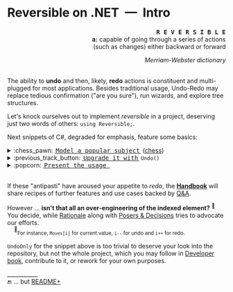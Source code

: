 # Reversible on .NET &nbsp;&mdash;&nbsp; Intro

<p dir="rtl";><span style="font-variant:small-caps;"><b><samp>R&thinsp;E&thinsp;V&thinsp;E&thinsp;R&thinsp;S&thinsp;I&thinsp;B&thinsp;L&thinsp;E</samp></b>&nbsp; &nbsp;</span><br><b>a:</b>&nbsp;capable of going through a series of actions<br/>such as changes) either backward or forward)</p>
<p dir="rtl";><i>Merriam-Webster dictionary</i></p>

&nbsp;\
The ability to __undo__ and then, likely, __redo__ actions is constituent and multi-plugged for most applications. Besides traditional usage, Undo-Redo may replace tedious confirmation ("are you sure"), run wizards, and explore tree structures. 

Let's knock ourselves out to implement _reversible_ in a project, deserving just two words of others:&nbsp;`using Reversible;`.

Next snippets of C#, degraded for emphasis, feature some basics:
<details><summary>:chess_pawn:&nbsp;<ins>&thinsp;<samp>Model a popular subject</samp>&thinsp;</ins>&nbsp;(<a href="https://github.com/Kyriosity/read-write/tree/main/README+/software/design/samples#chess">chess</a>)</summary>

```csharp
class Chess<T>
{
    bool _blackOn;
    virtual T _move { get; set; }

    T Move {
        get => _move;
        set {
            Validate(value);
            _move = value; _blackOn ^= true;
            Notify();
        }
    }

    virtual void Validate(T value) { ... } // check notation and validate move here
    virtual void Notify() => Console.WriteLine($"{(_blackOn ? "black" : "white")}: {Move}");
}
```
</details>

<details><summary>:previous_track_button:&nbsp;<ins>&thinsp;<samp>Upgrade it with</samp>&thinsp;</ins>&nbsp;<code>Undo()</code></summary>

```csharp
using Reversible;

public class IndulgentChess<T> : Chess<T>, IUndoable
{
    IUndoable<T> _backup = UndoOnly.Empty<T>();
    override T _move { get => _backup.Item; set => _backup.Item = value; }

    void Undo(int steps = 1) => _backup.Undo(steps);
}
```
</details>

<details><summary>:popcorn:&nbsp;<ins>&thinsp;<samp>Present the usage&thinsp;</samp></ins></summary>

```csharp
var game = new IndulgentChess<string> { Move = "d4" }; // white begin ...
game.Move = "Nf6"; // Indian Defence
game.Move = "c4"; 
game.Move = "0-1"; // a world champion would resign the game ...
game.Undo(); // ... but not you
game.Move("e6");
// ...
```

&nbsp; &nbsp; <sup>:information_source:</sup>&nbsp;<sub>Game sample inspired by [Champions Chess Tour 2022](https://en.wikipedia.org/wiki/Carlsen%E2%80%93Niemann_controversy)<sup><b>w</b></sup></sub>
</details>  

&nbsp;\
If these "antipasti" have aroused your appetite to *redo*, the __[Handbook](README+/handbook)__ will share recipes of further features and use cases backed by [Q&A](README+/reversible_q-a.md).

However ... __isn't that all an over-engineering of the indexed element?__ <sup>:hammer:</sup>&nbsp; You decide, while [Rationale](README+/reversible_reason.md) along with [Posers & Decisions](README+/reversible_posers.md) tries to advocate our efforts.\
&nbsp; &nbsp; <sup>:hammer:</sup><sub>For instance, `Moves[i]` for current value, `i--` for undo and `i++` for redo.</sub>

`UndoOnly` for the snippet above is too trivial to deserve your look into the repository, but not the whole project, which you may follow in [Developer book](README+/devbook), contribute to it, or rework for your own purposes.

\___________\
🔚 ... but [README+](README+)
